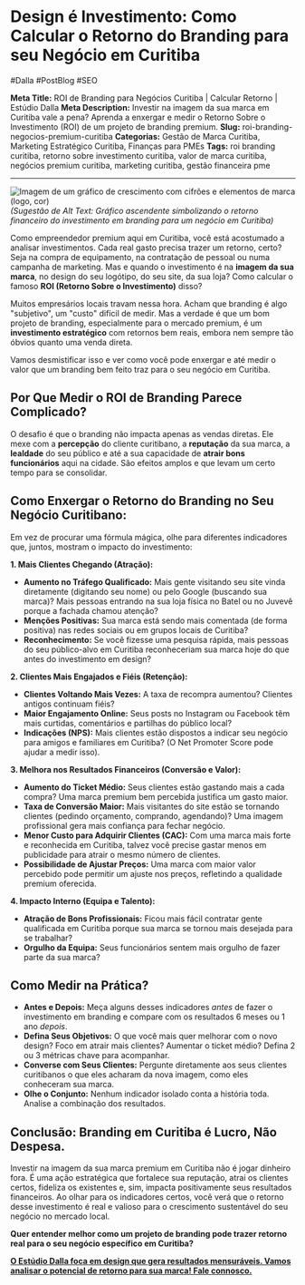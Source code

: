 # Design é Investimento: Como Calcular o Retorno do Branding para seu Negócio em Curitiba

#Dalla #PostBlog #SEO

**Meta Title:** ROI de Branding para Negócios Curitiba | Calcular Retorno | Estúdio Dalla
**Meta Description:** Investir na imagem da sua marca em Curitiba vale a pena? Aprenda a enxergar e medir o Retorno Sobre o Investimento (ROI) de um projeto de branding premium.
**Slug:** roi-branding-negocios-premium-curitiba
**Categorias:** Gestão de Marca Curitiba, Marketing Estratégico Curitiba, Finanças para PMEs
**Tags:** roi branding curitiba, retorno sobre investimento curitiba, valor de marca curitiba, negócios premium curitiba, marketing curitiba, gestão financeira pme

---

![Imagem de um gráfico de crescimento com cifrões e elementos de marca (logo, cor)](placeholder_imagem_roi_branding_curitiba.jpg) *(Sugestão de Alt Text: Gráfico ascendente simbolizando o retorno financeiro do investimento em branding para um negócio em Curitiba)*

Como empreendedor premium aqui em Curitiba, você está acostumado a analisar investimentos. Cada real gasto precisa trazer um retorno, certo? Seja na compra de equipamento, na contratação de pessoal ou numa campanha de marketing. Mas e quando o investimento é na **imagem da sua marca**, no design do seu logótipo, do seu site, da sua loja? Como calcular o famoso **ROI (Retorno Sobre o Investimento)** disso?

Muitos empresários locais travam nessa hora. Acham que branding é algo "subjetivo", um "custo" difícil de medir. Mas a verdade é que um bom projeto de branding, especialmente para o mercado premium, é um **investimento estratégico** com retornos bem reais, embora nem sempre tão óbvios quanto uma venda direta.

Vamos desmistificar isso e ver como você pode enxergar e até medir o valor que um branding bem feito traz para o seu negócio em Curitiba.

## Por Que Medir o ROI de Branding Parece Complicado?

O desafio é que o branding não impacta apenas as vendas diretas. Ele mexe com a **percepção** do cliente curitibano, a **reputação** da sua marca, a **lealdade** do seu público e até a sua capacidade de **atrair bons funcionários** aqui na cidade. São efeitos amplos e que levam um certo tempo para se consolidar.

## Como Enxergar o Retorno do Branding no Seu Negócio Curitibano:

Em vez de procurar uma fórmula mágica, olhe para diferentes indicadores que, juntos, mostram o impacto do investimento:

**1. Mais Clientes Chegando (Atração):**
*   **Aumento no Tráfego Qualificado:** Mais gente visitando seu site vinda diretamente (digitando seu nome) ou pelo Google (buscando sua marca)? Mais pessoas entrando na sua loja física no Batel ou no Juvevê porque a fachada chamou atenção?
*   **Menções Positivas:** Sua marca está sendo mais comentada (de forma positiva) nas redes sociais ou em grupos locais de Curitiba?
*   **Reconhecimento:** Se você fizesse uma pesquisa rápida, mais pessoas do seu público-alvo em Curitiba reconheceriam sua marca hoje do que antes do investimento em design?

**2. Clientes Mais Engajados e Fiéis (Retenção):**
*   **Clientes Voltando Mais Vezes:** A taxa de recompra aumentou? Clientes antigos continuam fiéis?
*   **Maior Engajamento Online:** Seus posts no Instagram ou Facebook têm mais curtidas, comentários e partilhas do público local?
*   **Indicações (NPS):** Mais clientes estão dispostos a indicar seu negócio para amigos e familiares em Curitiba? (O Net Promoter Score pode ajudar a medir isso).

**3. Melhora nos Resultados Financeiros (Conversão e Valor):**
*   **Aumento do Ticket Médio:** Seus clientes estão gastando mais a cada compra? Uma marca premium bem percebida justifica um gasto maior.
*   **Taxa de Conversão Maior:** Mais visitantes do site estão se tornando clientes (pedindo orçamento, comprando, agendando)? Uma imagem profissional gera mais confiança para fechar negócio.
*   **Menor Custo para Adquirir Clientes (CAC):** Com uma marca mais forte e reconhecida em Curitiba, talvez você precise gastar menos em publicidade para atrair o mesmo número de clientes.
*   **Possibilidade de Ajustar Preços:** Uma marca com maior valor percebido pode permitir um ajuste nos preços, refletindo a qualidade premium oferecida.

**4. Impacto Interno (Equipa e Talento):**
*   **Atração de Bons Profissionais:** Ficou mais fácil contratar gente qualificada em Curitiba porque sua marca se tornou mais desejada para se trabalhar?
*   **Orgulho da Equipa:** Seus funcionários sentem mais orgulho de fazer parte da sua marca?

## Como Medir na Prática?

*   **Antes e Depois:** Meça alguns desses indicadores *antes* de fazer o investimento em branding e compare com os resultados 6 meses ou 1 ano *depois*.
*   **Defina Seus Objetivos:** O que você mais quer melhorar com o novo design? Foco em atrair mais clientes? Aumentar o ticket médio? Defina 2 ou 3 métricas chave para acompanhar.
*   **Converse com Seus Clientes:** Pergunte diretamente aos seus clientes curitibanos o que eles acharam da nova imagem, como eles conheceram sua marca.
*   **Olhe o Conjunto:** Nenhum indicador isolado conta a história toda. Analise a combinação dos resultados.

## Conclusão: Branding em Curitiba é Lucro, Não Despesa.

Investir na imagem da sua marca premium em Curitiba não é jogar dinheiro fora. É uma ação estratégica que fortalece sua reputação, atrai os clientes certos, fideliza os existentes e, sim, impacta positivamente seus resultados financeiros. Ao olhar para os indicadores certos, você verá que o retorno desse investimento é real e valioso para o crescimento sustentável do seu negócio no mercado local.

**Quer entender melhor como um projeto de branding pode trazer retorno real para o seu negócio específico em Curitiba?**

[**O Estúdio Dalla foca em design que gera resultados mensuráveis. Vamos analisar o potencial de retorno para sua marca! Fale connosco.**](https://www.estudiodalla.com/contatos)


